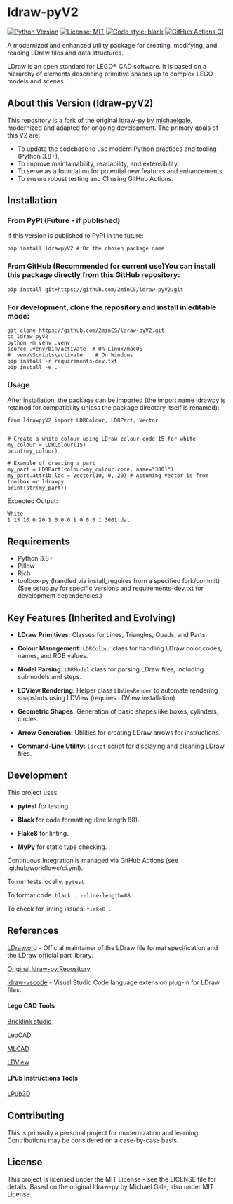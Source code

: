 # ldraw-pyV2

[![Python Version](https://img.shields.io/static/v1?label=python&message=3.8%2B&color=blue&style=flat&logo=python)](https://www.python.org)
[![License: MIT](https://img.shields.io/badge/license-MIT-blue.svg)](LICENSE)
<a href="https://github.com/psf/black"><img alt="Code style: black" src="https://img.shields.io/badge/code%20style-black-000000.svg"></a>
[![GitHub Actions CI](https://github.com/2minCS/ldraw-pyV2/actions/workflows/ci.yml/badge.svg)](https://github.com/2minCS/ldraw-pyV2/actions/workflows/ci.yml)

A modernized and enhanced utility package for creating, modifying, and reading LDraw files and data structures.

LDraw is an open standard for LEGO® CAD software. It is based on a hierarchy of elements describing primitive shapes up to complex LEGO models and scenes.

## About this Version (ldraw-pyV2)

This repository is a fork of the original [ldraw-py by michaelgale](https://github.com/michaelgale/ldraw-py), modernized and adapted for ongoing development. The primary goals of this V2 are:

* To update the codebase to use modern Python practices and tooling (Python 3.8+).
* To improve maintainability, readability, and extensibility.
* To serve as a foundation for potential new features and enhancements.
* To ensure robust testing and CI using GitHub Actions.

## Installation

### From PyPI (Future - if published)

If this version is published to PyPI in the future:
```shell
pip install ldrawpyV2 # Or the chosen package name
```
### From GitHub (Recommended for current use)You can install this package directly from this GitHub repository:
```shell
pip install git+https://github.com/2minCS/ldraw-pyV2.git
```
### For development, clone the repository and install in editable mode:
```shell
git clone https://github.com/2minCS/ldraw-pyV2.git
cd ldraw-pyV2
python -m venv .venv
source .venv/bin/activate  # On Linux/macOS
# .venv\Scripts\activate    # On Windows
pip install -r requirements-dev.txt
pip install -e .
```
### Usage 
After installation, the package can be imported (the import name ldrawpy is retained for compatibility unless the package directory itself is renamed):
```shell
from ldrawpyV2 import LDRColour, LDRPart, Vector


# Create a white colour using LDraw colour code 15 for white
my_colour = LDRColour(15)
print(my_colour)

# Example of creating a part
my_part = LDRPart(colour=my_colour.code, name="3001")
my_part.attrib.loc = Vector(10, 0, 20) # Assuming Vector is from toolbox or ldrawpy
print(str(my_part))
```
Expected Output:
```shell
White
1 15 10 0 20 1 0 0 0 1 0 0 0 1 3001.dat
```
## Requirements
- Python 3.8+
- Pillow
- Rich
- toolbox-py (handled via install_requires from a specified fork/commit)(See setup.py for specific versions and requirements-dev.txt for development dependencies.)
## Key Features (Inherited and Evolving)
- **LDraw Primitives:** Classes for Lines, Triangles, Quads, and Parts.

- **Colour Management:** ```LDRColour``` class for handling LDraw color codes, names, and RGB values.

- **Model Parsing:** ```LDRModel```  class for parsing LDraw files, including submodels and steps.

- **LDView Rendering:** Helper class ```LDViewRender``` to automate rendering snapshots using LDView (requires LDView installation).

- **Geometric Shapes:** Generation of basic shapes like boxes, cylinders, circles.

- **Arrow Generation:** Utilities for creating LDraw arrows for instructions.

- **Command-Line Utility:** ```ldrcat``` script for displaying and cleaning LDraw files.

## Development
This project uses:

- **pytest** for testing.

- **Black** for code formatting (line length 88).

- **Flake8** for linting.

- **MyPy** for static type checking.

Continuous Integration is managed via GitHub Actions (see .github/workflows/ci.yml).

To run tests locally: ```pytest```

To format code: ```black . --line-length=88```

To check for linting issues: ```flake8 .```

## References
[LDraw.org](https://www.ldraw.org/) - Official maintainer of the LDraw file format specification and the LDraw official part library.

[Original ldraw-py Repository](https://github.com/michaelgale/ldraw-py)

[ldraw-vscode](https://github.com/michaelgale/ldraw-vscode) - Visual Studio Code language extension plug-in for LDraw files.

#### Lego CAD Tools
[Bricklink studio](https://www.bricklink.com/v3/studio/download.page)

[LeoCAD](https://www.leocad.org/)

[MLCAD](http://mlcad.lm-software.com/)

[LDView](https://tcobbs.github.io/ldview/)

#### LPub Instructions Tools
[LPub3D](https://trevorsandy.github.io/lpub3d/)

## Contributing
This is primarily a personal project for modernization and learning. Contributions may be considered on a case-by-case basis.

## License
This project is licensed under the MIT License - see the LICENSE file for details. Based on the original ldraw-py by Michael Gale, also under MIT License.